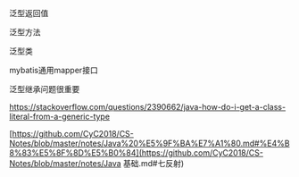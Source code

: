 泛型返回值

泛型方法

泛型类



mybatis通用mapper接口





泛型继承问题很重要

https://stackoverflow.com/questions/2390662/java-how-do-i-get-a-class-literal-from-a-generic-type

[https://github.com/CyC2018/CS-Notes/blob/master/notes/Java%20%E5%9F%BA%E7%A1%80.md#%E4%B8%83%E5%8F%8D%E5%B0%84](https://github.com/CyC2018/CS-Notes/blob/master/notes/Java 基础.md#七反射)
